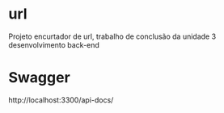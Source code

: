 # url
 Projeto encurtador de url, trabalho de conclusão da unidade 3 desenvolvimento back-end 

# Swagger
http://localhost:3300/api-docs/
